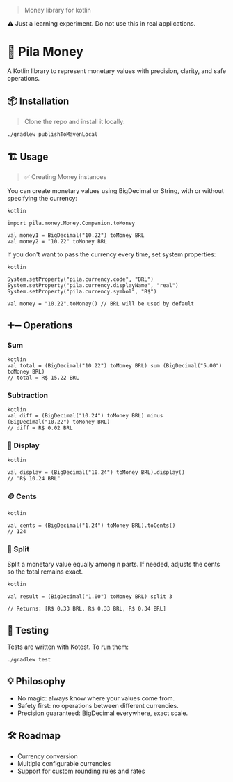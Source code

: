 > Money library for kotlin

⚠️ Just a learning experiment. Do not use this in real applications.

# 💸 Pila Money

A Kotlin library to represent monetary values with precision, clarity, and safe operations. 

## 📦 Installation

> Clone the repo and install it locally:

```bash
./gradlew publishToMavenLocal
```

## 🏗️ Usage

> ✅ Creating Money instances

You can create monetary values using BigDecimal or String, with or without specifying the currency:

```
kotlin

import pila.money.Money.Companion.toMoney

val money1 = BigDecimal("10.22") toMoney BRL
val money2 = "10.22" toMoney BRL
```

If you don't want to pass the currency every time, set system properties:

```
kotlin

System.setProperty("pila.currency.code", "BRL")
System.setProperty("pila.currency.displayName", "real")
System.setProperty("pila.currency.symbol", "R$")

val money = "10.22".toMoney() // BRL will be used by default
```

## ➕➖ Operations

### Sum
```
kotlin
val total = (BigDecimal("10.22") toMoney BRL) sum (BigDecimal("5.00") toMoney BRL)
// total = R$ 15.22 BRL
```

### Subtraction
```
kotlin
val diff = (BigDecimal("10.24") toMoney BRL) minus (BigDecimal("10.22") toMoney BRL)
// diff = R$ 0.02 BRL
```

### 💬 Display
```
kotlin

val display = (BigDecimal("10.24") toMoney BRL).display()
// "R$ 10.24 BRL"
```

### 🪙 Cents
```
kotlin

val cents = (BigDecimal("1.24") toMoney BRL).toCents()
// 124
```

### 🔪 Split
Split a monetary value equally among n parts. If needed, adjusts the cents so the total remains exact.
```
kotlin

val result = (BigDecimal("1.00") toMoney BRL) split 3

// Returns: [R$ 0.33 BRL, R$ 0.33 BRL, R$ 0.34 BRL]
```

## 🧪 Testing

Tests are written with Kotest. To run them:

```bash
./gradlew test
```

## 💡 Philosophy

- No magic: always know where your values come from.
- Safety first: no operations between different currencies.
- Precision guaranteed: BigDecimal everywhere, exact scale.

## 🛠️ Roadmap

- Currency conversion
- Multiple configurable currencies
- Support for custom rounding rules and rates

